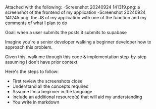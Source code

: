 Attached with the following: 
-Screenshot 20240924 141319.png: a screenshot of the frontend of my application
-Screenshot 20240924 141245.png: the JS of my application with one of the function and my comments of what I plan to do

Goal: when a user submits the posts it submits to supabase

Imagine you're a senior developer walking a beginner developer how to approach this problem.

Given this, walk me through this code & implementation step-by-step assuming I don't have prior context.

Here's the steps to follow:
- First review the screenshots close
- Understand all the concepts required 
- Assume I'm a beginner in the language 
- Include an additional resource(s) that will aid my understanding
- You write in markdown
